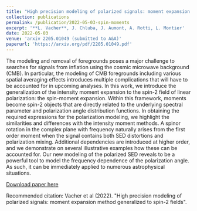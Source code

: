 ```yaml
---
title: "High precision modeling of polarized signals: moment expansion method generalized to spin-2 fields"
collection: publications
permalink: /publication/2022-05-03-spin-moments
excerpt: '**L. Vacher**, J. Chluba, J. Aumont, A. Rotti, L. Montier'
date: 2022-05-03
venue: 'arxiv 2205.01049 (submitted to A&A)'
paperurl: 'https://arxiv.org/pdf/2205.01049.pdf'
---
```

The modeling and removal of foregrounds poses a major challenge to searches for signals from inflation using the cosmic microwave background (CMB). In particular, the modeling of CMB foregrounds including various spatial averaging effects introduces multiple complications that will have to be accounted for in upcoming analyses. In this work, we introduce the generalization of the intensity moment expansion to the spin-2 field of linear polarization: the spin-moment expansion. Within this framework, moments become spin-2 objects that are directly related to the underlying spectral parameter and polarization angle distribution functions. In obtaining the required expressions for the polarization modeling, we highlight the similarities and differences with the intensity moment methods. A spinor rotation in the complex plane with frequency naturally arises from the first order moment when the signal contains both SED distortions and polarization mixing. Additional dependencies are introduced at higher order, and we demonstrate on several illustrative examples how these can be accounted for. Our new modeling of the polarized SED reveals to be a powerful tool to model the frequency dependence of the polarization angle. As such, it can be immediately applied to numerous astrophysical situations.

[Download paper here](https://arxiv.org/pdf/2205.01049.pdf)

Recommended citation: Vacher et al (2022). "High precision modeling of polarized signals: moment expansion method generalized to spin-2 fields".